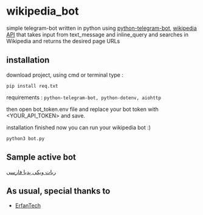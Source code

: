 # wikipedia_bot
simple telegram-bot written in python using [python-telegram-bot](https://github.com/python-telegram-bot/python-telegram-bot), [wikipedia API](https://api.wikimedia.org) that takes input from text_message and inline_query and searches in Wikipedia and returns the desired page URLs
## installation
download project, using cmd or terminal type :
```shell
pip install req.txt
```
requirements : ```python-telegram-bot, python-dotenv, aiohttp```

then open bot_token.env file and replace your bot token with <YOUR_API_TOKEN> and save.

installation finished now you can run your wikipedia bot :)
```shell
python3 bot.py
```

## Sample active bot
[ربات ویکی پدیا فارسی](https://t.me/fawikipedia_bot)

## As usual, special thanks to
- [ErfanTech](https://github.com/ErfanTech)
